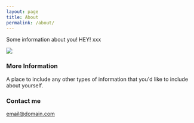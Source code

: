 ```yaml
---
layout: page
title: About
permalink: /about/
---
```


Some information about you! HEY! xxx

![](mrmccormack.github.io/images/shrek.jpg )

### More Information

A place to include any other types of information that you'd like to include about yourself.

### Contact me

[email@domain.com](mailto:email@domain.com)
